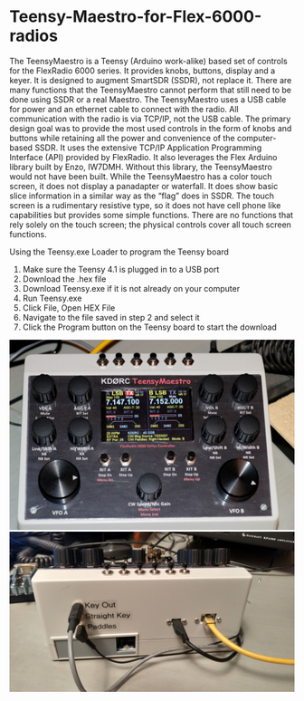 # Teensy-Maestro-for-Flex-6000-radios
The TeensyMaestro is a Teensy (Arduino work-alike) based set of controls for the FlexRadio 6000 series.  It provides knobs, buttons, display and a keyer.  It is designed to augment SmartSDR (SSDR), not replace it.  There are many functions that the TeensyMaestro cannot perform that still need to be done using SSDR or a real Maestro.
The TeensyMaestro uses a USB cable for power and an ethernet cable to connect with the radio.  All communication with the radio is via TCP/IP, not the USB cable.
The primary design goal was to provide the most used controls in the form of knobs and buttons while retaining all the power and convenience of the computer-based SSDR.  It uses the extensive TCP/IP Application Programming Interface (API) provided by FlexRadio.  It also leverages the Flex Arduino library built by Enzo, IW7DMH.  Without this library, the TeensyMaestro would not have been built.
While the TeensyMaestro has a color touch screen, it does not display a panadapter or waterfall.  It does show basic slice information in a similar way as the “flag” does in SSDR.  The touch screen is a rudimentary resistive type, so it does not have cell phone like capabilities but provides some simple functions.  There are no functions that rely solely on the touch screen; the physical controls cover all touch screen functions.  

Using the Teensy.exe Loader to program the Teensy board

1. Make sure the Teensy 4.1 is plugged in to a USB port
2. Download the .hex file
3. Download Teensy.exe if it is not already on your computer
4. Run Teensy.exe
5. Click File, Open HEX File
6. Navigate to the file saved in step 2 and select it
7. Click the Program button on the Teensy board to start the download

![Image text](https://github.com/KD0RC/Teensy-Maestro-for-Flex-6000-radios/blob/master/images/TeensyMaestro.JPG)
![Image text](https://github.com/KD0RC/Teensy-Maestro-for-Flex-6000-radios/blob/master/images/IMG_20201115_213850789_HDR.jpg)
